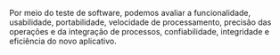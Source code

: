 Por meio do teste de software, podemos avaliar a funcionalidade, usabilidade, portabilidade, velocidade de processamento, precisão das operações e da integração de processos, confiabilidade, integridade e eficiência do novo aplicativo.
